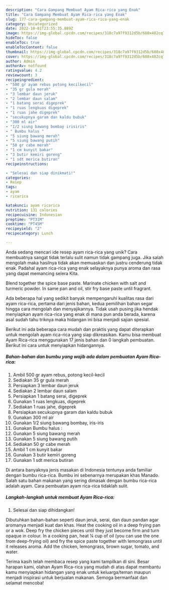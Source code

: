 ```yaml
---
description: "Cara Gampang Membuat Ayam Rica-rica yang Enak"
title: "Cara Gampang Membuat Ayam Rica-rica yang Enak"
slug: 177-cara-gampang-membuat-ayam-rica-rica-yang-enak
category: Uncategorized
date: 2022-10-01T23:55:35.889Z
image: https://img-global.cpcdn.com/recipes/318c7a97f9312d5b/680x482cq70/ayam-rica-rica-foto-resep-utama.jpg
hideToc: false
enableToc: true
enableTocContent: false
thumbnail: https://img-global.cpcdn.com/recipes/318c7a97f9312d5b/680x482cq70/ayam-rica-rica-foto-resep-utama.jpg
cover: https://img-global.cpcdn.com/recipes/318c7a97f9312d5b/680x482cq70/ayam-rica-rica-foto-resep-utama.jpg
author: Admin
authorAv: notfound
ratingvalue: 4.2
reviewcount: 3
recipeingredient:
- "500 gr ayam rebus potong kecilkecil"
- "35 gr gula merah"
- "3 lembar daun jeruk"
- "2 lembar daun salam"
- "1 batang serai digeprek"
- "1 ruas lengkuas digeprek"
- "1 ruas jahe digeprek"
- "secukupnya garam dan kaldu bubuk"
- "300 ml air"
- "1/2 siung bawang bombay irisiris"
- " Bumbu halus "
- "5 siung bawang merah"
- "5 siung bawang putih"
- "50 gr cabe merah"
- "1 cm kunyit bakar"
- "3 butir kemiri goreng"
- "1 sdt merica butiran"
recipeinstructions:

- "Selesai dan siap dinikmati!"
categories:
- Resep
tags:
- ayam
- ricarica

katakunci: ayam ricarica 
nutrition: 131 calories
recipecuisine: Indonesian
preptime: "PT31M"
cooktime: "PT45M"
recipeyield: "2"
recipecategory: Lunch

---
```





Anda sedang mencari ide resep ayam rica-rica yang unik? Cara membuatnya sangat tidak terlalu sulit namun tidak gampang juga. Jika salah mengolah maka hasilnya tidak akan memuaskan dan justru cenderung tidak enak. Padahal ayam rica-rica yang enak selayaknya punya aroma dan rasa yang dapat memancing selera Kita.





Blend together the spice base paste. Marinate chicken with salt and turmeric powder. In same pan and oil, stir fry base paste until fragrant.

Ada beberapa hal yang sedikit banyak mempengaruhi kualitas rasa dari ayam rica-rica, pertama dari jenis bahan, kedua pemilihan bahan segar hingga cara mengolah dan menyajikannya. Tidak usah pusing jika hendak menyiapkan ayam rica-rica yang enak di mana pun anda berada, karena asal sudah tahu triknya maka hidangan ini bisa menjadi sajian spesial.






Berikut ini ada beberapa cara mudah dan praktis yang dapat diterapkan untuk mengolah ayam rica-rica yang siap dikreasikan. Kamu bisa membuat Ayam Rica-rica menggunakan 17 jenis bahan dan 0 langkah pembuatan. Berikut ini cara untuk menyiapkan hidangannya.

<!--inarticleads1-->

##### Bahan-bahan dan bumbu yang wajib ada dalam pembuatan Ayam Rica-rica:

1. Ambil 500 gr ayam rebus, potong kecil-kecil
1. Sediakan 35 gr gula merah
1. Persiapkan 3 lembar daun jeruk
1. Sediakan 2 lembar daun salam
1. Persiapkan 1 batang serai, digeprek
1. Gunakan 1 ruas lengkuas, digeprek
1. Sediakan 1 ruas jahe, digeprek
1. Persiapkan secukupnya garam dan kaldu bubuk
1. Gunakan 300 ml air
1. Gunakan 1/2 siung bawang bombay, iris-iris
1. Gunakan  Bumbu halus :
1. Gunakan 5 siung bawang merah
1. Gunakan 5 siung bawang putih
1. Sediakan 50 gr cabe merah
1. Ambil 1 cm kunyit bakar
1. Gunakan 3 butir kemiri goreng
1. Gunakan 1 sdt merica butiran


Di antara banyaknya jenis masakan di Indonesia tentunya anda familiar dengan bumbu rica-rica. Bumbu ini sebenarnya merupakan khas Manado. Salah satu bahan makanan yang sering dimasak dengan bumbu rica-rica adalah ayam. Cara pembuatan ayam rica-rica tidaklah sulit. 

<!--inarticleads2-->

##### Langkah-langkah untuk membuat Ayam Rica-rica:


1. Selesai dan siap dihidangkan!

Dibutuhkan bahan-bahan seperti daun jeruk, serai, dan daun pandan agar aromanya menjadi kuat dan khas. Heat the cooking oil in a deep frying pan or a wok. Deep fry the chicken pieces until they just become firm and turn opaque in colour. In a cooking pan, heat ¼ cup of oil (you can use the one from deep-frying oil) and fry the spice paste together with lemongrass until it releases aroma. Add the chicken, lemongrass, brown sugar, tomato, and water. 

Terima kasih telah membaca resep yang kami tampilkan di sini. Besar harapan kami, olahan Ayam Rica-rica yang mudah di atas dapat membantu kamu menyiapkan hidangan yang enak untuk keluarga/teman maupun menjadi inspirasi untuk berjualan makanan. Semoga bermanfaat dan selamat mencoba!
